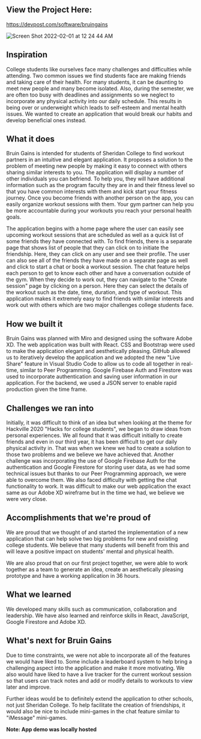 ## View the Project Here:
https://devpost.com/software/bruingains

![Screen Shot 2022-02-01 at 12 24 44 AM](https://user-images.githubusercontent.com/60019847/151917047-b4467214-ab36-448e-a588-15d52ed92be4.png)

## Inspiration

College students like ourselves face many challenges and difficulties while attending. Two common issues we find students face are making friends and taking care of their health. For many students, it can be daunting to meet new people and many become isolated. Also, during the semester, we are often too busy with deadlines and assignments so we neglect to incorporate any physical activity into our daily schedule. This results in being over or underweight which leads to self-esteem and mental health issues. We wanted to create an application that would break our habits and develop beneficial ones instead.

## What it does

Bruin Gains is intended for students of Sheridan College to find workout partners in an intuitive and elegant application. It proposes a solution to the problem of meeting new people by making it easy to connect with others sharing similar interests to you. The application will display a number of other individuals you can befriend. To help you, they will have additional information such as the program faculty they are in and their fitness level so that you have common interests with them and kick start your fitness journey. Once you become friends with another person on the app, you can easily organize workout sessions with them. Your gym partner can help you be more accountable during your workouts you reach your personal health goals.

The application begins with a home page where the user can easily see upcoming workout sessions that are scheduled as well as a quick list of some friends they have connected with. To find friends, there is a separate page that shows list of people that they can click on to initiate the friendship. Here, they can click on any user and see their profile. The user can also see all of the friends they have made on a separate page as well and click to start a chat or book a workout session. The chat feature helps each person to get to know each other and have a conversation outside of the gym. When they decide to work out, they can navigate to the "Create session" page by clicking on a person. Here they can select the details of the workout such as the date, time, duration, and type of workout. This application makes it extremely easy to find friends with similar interests and work out with others which are two major challenges college students face.

## How we built it

Bruin Gains was planned with Miro and designed using the software Adobe XD. The web application was built with React. CSS and Bootstrap were used to make the application elegant and aesthetically pleasing. GitHub allowed us to iteratively develop the application and we adopted the new "Live Share" feature in Visual Studio Code to allow us to code all together in real-time, similar to Peer Programming. Google Firebase Auth and Firestore was used to incorporate authentication and saving user information in our application. For the backend, we used a JSON server to enable rapid production given the time frame.

## Challenges we ran into

Initially, it was difficult to think of an idea but when looking at the theme for Hackville 2020 "Hacks for college students", we began to draw ideas from personal experiences. We all found that it was difficult initially to create friends and even in our third year, it has been difficult to get our daily physical activity in. That was when we knew we had to create a solution to those two problems and we believe we have achieved that. Another challenge was incorporating the use of Google Firebase Auth for the authentication and Google Firestore for storing user data, as we had some technical issues but thanks to our Peer Programming approach, we were able to overcome them. We also faced difficulty with getting the chat functionality to work. It was difficult to make our web application the exact same as our Adobe XD wireframe but in the time we had, we believe we were very close.

## Accomplishments that we're proud of

We are proud that we thought of and started the implementation of a new application that can help solve two big problems for new and existing college students. We believe that many students will benefit from this and will leave a positive impact on students' mental and physical health.

We are also proud that on our first project together, we were able to work together as a team to generate an idea, create an aesthetically pleasing prototype and have a working application in 36 hours.

## What we learned

We developed many skills such as communication, collaboration and leadership. We have also learned and reinforce skills in React, JavaScript, Google Firestore and Adobe XD.

## What's next for Bruin Gains

Due to time constraints, we were not able to incorporate all of the features we would have liked to. Some include a leaderboard system to help bring a challenging aspect into the application and make it more motivating. We also would have liked to have a live tracker for the current workout session so that users can track notes and add or modify details to workouts to view later and improve.

Further ideas would be to definitely extend the application to other schools, not just Sheridan College. To help facilitate the creation of friendships, it would also be nice to include mini-games in the chat feature similar to "iMessage" mini-games.

**Note: App demo was locally hosted**
